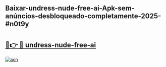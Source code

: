 ## Baixar-undress-nude-free-ai-Apk-sem-anúncios-desbloqueado-completamente-2025-#n0t9y

# <h2><a href="https://ainizakaria.my?title=undress-nude-free-ai&ref=22M">🔗👉 🔴 undress-nude-free-ai</a></h2>

[![acn](https://github.com/user-attachments/assets/0f9c940e-d8b0-45ae-aac7-cd30a18b3e1c)](https://ainizakaria.my?title=undress-nude-free-ai&ref=22M)

